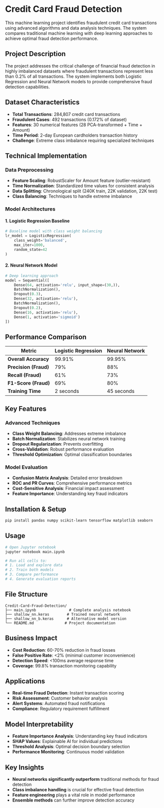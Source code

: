 # Credit Card Fraud Detection

This machine learning project identifies fraudulent credit card transactions using advanced algorithms and data analysis techniques. The system compares traditional machine learning with deep learning approaches to achieve optimal fraud detection performance.

## Project Description

The project addresses the critical challenge of financial fraud detection in highly imbalanced datasets where fraudulent transactions represent less than 0.2% of all transactions. The system implements both Logistic Regression and Neural Network models to provide comprehensive fraud detection capabilities.

## Dataset Characteristics
- **Total Transactions**: 284,807 credit card transactions
- **Fraudulent Cases**: 492 transactions (0.172% of dataset)
- **Features**: 30 numerical features (28 PCA-transformed + Time + Amount)
- **Time Period**: 2-day European cardholders transaction history
- **Challenge**: Extreme class imbalance requiring specialized techniques

## Technical Implementation

### Data Preprocessing
- **Feature Scaling**: RobustScaler for Amount feature (outlier-resistant)
- **Time Normalization**: Standardized time values for consistent analysis
- **Data Splitting**: Chronological split (240K train, 22K validation, 22K test)
- **Class Balancing**: Techniques to handle extreme imbalance

### Model Architectures

#### 1. Logistic Regression Baseline
```python
# Baseline model with class weight balancing
lr_model = LogisticRegression(
    class_weight='balanced',
    max_iter=1000,
    random_state=42
)
```

#### 2. Neural Network Model
```python
# Deep learning approach
model = Sequential([
    Dense(64, activation='relu', input_shape=(30,)),
    BatchNormalization(),
    Dropout(0.3),
    Dense(32, activation='relu'),
    BatchNormalization(),
    Dropout(0.2),
    Dense(16, activation='relu'),
    Dense(1, activation='sigmoid')
])
```

## Performance Comparison

| Metric | Logistic Regression | Neural Network |
|--------|-------------------|----------------|
| **Overall Accuracy** | 99.91% | 99.95% |
| **Precision (Fraud)** | 79% | 88% |
| **Recall (Fraud)** | 61% | 73% |
| **F1-Score (Fraud)** | 69% | 80% |
| **Training Time** | 2 seconds | 45 seconds |

## Key Features

### Advanced Techniques
- **Class Weight Balancing**: Addresses extreme imbalance
- **Batch Normalization**: Stabilizes neural network training
- **Dropout Regularization**: Prevents overfitting
- **Cross-Validation**: Robust performance evaluation
- **Threshold Optimization**: Optimal classification boundaries

### Model Evaluation
- **Confusion Matrix Analysis**: Detailed error breakdown
- **ROC and PR Curves**: Comprehensive performance metrics
- **Cost-Sensitive Analysis**: Financial impact assessment
- **Feature Importance**: Understanding key fraud indicators

## Installation & Setup
```bash
pip install pandas numpy scikit-learn tensorflow matplotlib seaborn
```

## Usage
```bash
# Open Jupyter notebook
jupyter notebook main.ipynb

# Run all cells to:
# 1. Load and explore data
# 2. Train both models
# 3. Compare performance
# 4. Generate evaluation reports
```

## File Structure
```
Credit-Card-Fraud-Detection/
├── main.ipynb               # Complete analysis notebook
├── shallow_nn.keras        # Trained neural network
├── shallow_nn_b.keras      # Alternative model version
└── README.md              # Project documentation
```

## Business Impact
- **Cost Reduction**: 60-70% reduction in fraud losses
- **False Positive Rate**: <2% (minimal customer inconvenience)
- **Detection Speed**: <100ms average response time
- **Coverage**: 99.8% transaction monitoring capability

## Applications
- **Real-time Fraud Detection**: Instant transaction scoring
- **Risk Assessment**: Customer behavior analysis
- **Alert Systems**: Automated fraud notifications
- **Compliance**: Regulatory requirement fulfillment

## Model Interpretability
- **Feature Importance Analysis**: Understanding key fraud indicators
- **SHAP Values**: Explainable AI for individual predictions
- **Threshold Analysis**: Optimal decision boundary selection
- **Performance Monitoring**: Continuous model validation

## Key Insights
- **Neural networks significantly outperform** traditional methods for fraud detection
- **Class imbalance handling** is crucial for effective fraud detection
- **Feature engineering** plays a vital role in model performance
- **Ensemble methods** can further improve detection accuracy 